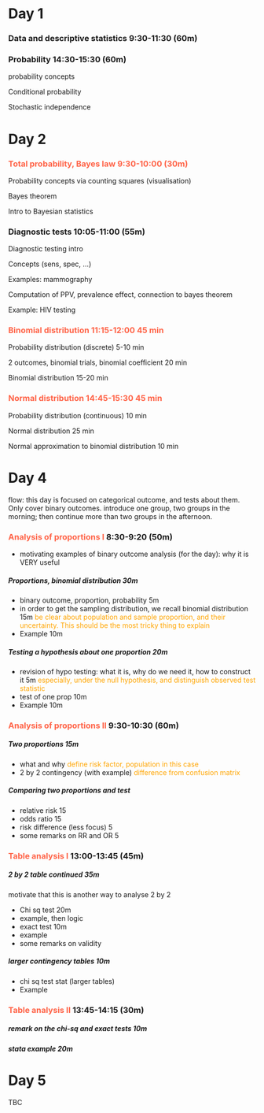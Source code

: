 # Day 1

### Data and descriptive statistics 9:30-11:30 (60m)

### Probability 14:30-15:30 (60m)

probability concepts

Conditional probability  

Stochastic independence 



# Day 2

### <span style = 'color:tomato'>Total probability, Bayes law 9:30-10:00 (30m) </span>

Probability concepts via counting squares (visualisation)

Bayes theorem

Intro to Bayesian statistics 



### Diagnostic tests 10:05-11:00 (55m)

Diagnostic testing intro

Concepts (sens, spec, ...)

Examples: mammography

Computation of PPV, prevalence effect, connection to bayes theorem

Example: HIV testing



### <span style = 'color:tomato'>Binomial distribution 11:15-12:00 45 min</span>

Probability distribution (discrete) 5-10 min

2 outcomes, binomial trials, binomial coefficient 20 min

Binomial distribution 15-20 min





### <span style = 'color:tomato'>Normal distribution 14:45-15:30 45 min</span>

Probability distribution (continuous) 10 min

Normal distribution 25 min

Normal approximation to binomial distribution 10 min





# Day 4

flow: this day is focused on categorical outcome, and tests about them. Only cover binary outcomes. introduce one group, two groups in the morning; then continue more than two groups in the afternoon.



### <span style = 'color:tomato'>Analysis of proportions I</span> 8:30-9:20 (50m)

- motivating examples of binary outcome analysis (for the day): why it is VERY useful

##### Proportions, binomial distribution 30m 

- binary outcome, proportion, probability 5m
- in order to get the sampling distribution, we recall binomial distribution 15m  <span style = 'color:orange'>be clear about population and sample proportion, and their uncertainty. This should be the most tricky thing to explain</span>
- Example 10m 

##### Testing a hypothesis about one proportion 20m

- revision of hypo testing: what it is, why do we need it, how to construct it 5m <span style = 'color:orange'>especially, under the null hypothesis, and distinguish observed test statistic</span>
- test of one prop 10m
- Example 10m





### <span style = 'color:tomato'>Analysis of proportions II</span> 9:30-10:30 (60m)

##### Two proportions 15m

- what and why <span style = 'color:orange'>define risk factor, population in this case</span>
- 2 by 2 contingency (with example) <span style = 'color:orange'>difference from confusion matrix</span>

##### Comparing two proportions and test

- relative risk 15
- odds ratio 15
- risk difference (less focus) 5
- some remarks on RR and OR 5



### <span style = 'color:tomato'>Table analysis I</span> 13:00-13:45 (45m)

##### 2 by 2 table continued 35m

motivate that this is another way to analyse 2 by 2

- Chi sq test 20m
- example, then logic 
- exact test 10m
- example
- some remarks on validity

##### larger contingency tables 10m

- chi sq test stat (larger tables)
- Example



### <span style = 'color:tomato'>Table analysis II</span> 13:45-14:15 (30m)

##### remark on the chi-sq and exact tests 10m

##### stata example 20m



# Day 5 

TBC
